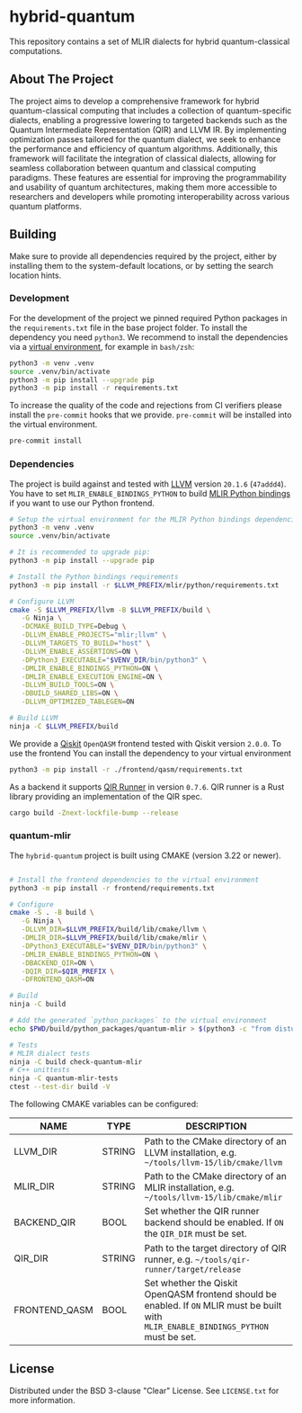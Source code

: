 # hybrid-quantum

This repository contains a set of MLIR dialects for hybrid quantum-classical computations.

## About The Project

The project aims to develop a comprehensive framework for hybrid quantum-classical computing that includes a collection of quantum-specific dialects, enabling a progressive lowering to targeted backends such as the Quantum Intermediate Representation (QIR) and LLVM IR. By implementing optimization passes tailored for the quantum dialect, we seek to enhance the performance and efficiency of quantum algorithms. Additionally, this framework will facilitate the integration of classical dialects, allowing for seamless collaboration between quantum and classical computing paradigms. These features are essential for improving the programmability and usability of quantum architectures, making them more accessible to researchers and developers while promoting interoperability across various quantum platforms.

## Building

Make sure to provide all dependencies required by the project, either by installing them to the system-default locations, or by setting the search location hints.

### Development

For the development of the project we pinned required Python packages in the `requirements.txt` file in the base project folder.
To install the dependency you need `python3`.
We recommend to install the dependencies via a [virtual environment](https://packaging.python.org/en/latest/guides/installing-using-pip-and-virtual-environments/), for example in `bash/zsh`:

```sh
python3 -m venv .venv
source .venv/bin/activate
python3 -m pip install --upgrade pip
python3 -m pip install -r requirements.txt
```

To increase the quality of the code and rejections from CI verifiers please install the `pre-commit` hooks that we provide.
`pre-commit` will be installed into the virtual environment.
```sh
pre-commit install
```

### Dependencies

The project is build against and tested with [LLVM](https://github.com/llvm/llvm-project) version `20.1.6` (`47addd4`).
You have to set `MLIR_ENABLE_BINDINGS_PYTHON` to build [MLIR Python bindings](https://github.com/llvm/llvm-project/blob/main/mlir/docs/Bindings/Python.md) if you want to use our Python frontend.

```sh
# Setup the virtual environment for the MLIR Python bindings dependencies
python3 -m venv .venv
source .venv/bin/activate

# It is recommended to upgrade pip:
python3 -m pip install --upgrade pip

# Install the Python bindings requirements
python3 -m pip install -r $LLVM_PREFIX/mlir/python/requirements.txt

# Configure LLVM
cmake -S $LLVM_PREFIX/llvm -B $LLVM_PREFIX/build \
   -G Ninja \
   -DCMAKE_BUILD_TYPE=Debug \
   -DLLVM_ENABLE_PROJECTS="mlir;llvm" \
   -DLLVM_TARGETS_TO_BUILD="host" \
   -DLLVM_ENABLE_ASSERTIONS=ON \
   -DPython3_EXECUTABLE="$VENV_DIR/bin/python3" \
   -DMLIR_ENABLE_BINDINGS_PYTHON=ON \
   -DMLIR_ENABLE_EXECUTION_ENGINE=ON \
   -DLLVM_BUILD_TOOLS=ON \
   -DBUILD_SHARED_LIBS=ON \
   -DLLVM_OPTIMIZED_TABLEGEN=ON

# Build LLVM
ninja -C $LLVM_PREFIX/build
```

We provide a [Qiskit](https://www.ibm.com/quantum/ecosystem) `OpenQASM` frontend tested with Qiskit version `2.0.0`.
To use the frontend You can install the dependency to your virtual environment
```sh
python3 -m pip install -r ./frontend/qasm/requirements.txt
```

As a backend it supports [QIR Runner](https://github.com/qir-alliance/qir-runner) in version `0.7.6`.
QIR runner is a Rust library providing an implementation of the QIR spec.

```sh
cargo build -Znext-lockfile-bump --release
```

### quantum-mlir

The `hybrid-quantum` project is built using CMAKE (version 3.22 or newer).

```sh

# Install the frontend dependencies to the virtual environment
python3 -m pip install -r frontend/requirements.txt

# Configure
cmake -S . -B build \
   -G Ninja \
   -DLLVM_DIR=$LLVM_PREFIX/build/lib/cmake/llvm \
   -DMLIR_DIR=$LLVM_PREFIX/build/lib/cmake/mlir \
   -DPython3_EXECUTABLE="$VENV_DIR/bin/python3" \
   -DMLIR_ENABLE_BINDINGS_PYTHON=ON \
   -DBACKEND_QIR=ON \
   -DQIR_DIR=$QIR_PREFIX \
   -DFRONTEND_QASM=ON

# Build
ninja -C build

# Add the generated `python_packages` to the virtual environment
echo $PWD/build/python_packages/quantum-mlir > $(python3 -c "from distutils.sysconfig import get_python_lib; print(get_python_lib())")/qir-python-bindings.pth

# Tests
# MLIR dialect tests
ninja -C build check-quantum-mlir
# C++ unittests
ninja -C quantum-mlir-tests
ctest --test-dir build -V
```

The following CMAKE variables can be configured:

| NAME | TYPE | DESCRIPTION |
| --- | --- | --- |
| LLVM_DIR  | STRING  | Path to the CMake directory of an LLVM installation, e.g. `~/tools/llvm-15/lib/cmake/llvm` |
| MLIR_DIR  | STRING  | Path to the CMake directory of an MLIR installation, e.g. `~/tools/llvm-15/lib/cmake/mlir` |
| BACKEND_QIR | BOOL | Set whether the QIR runner backend should be enabled. If `ON` the `QIR_DIR` must be set. |
| QIR_DIR | STRING  | Path to the target directory of QIR runner, e.g. `~/tools/qir-runner/target/release` |
| FRONTEND_QASM | BOOL | Set whether the Qiskit OpenQASM frontend should be enabled. If `ON` MLIR must be built with `MLIR_ENABLE_BINDINGS_PYTHON` must be set. |

## License

Distributed under the BSD 3-clause "Clear" License. See `LICENSE.txt` for more information.
